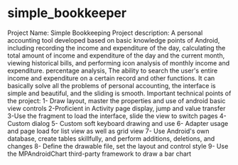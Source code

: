 # simple_bookkeeper
Project Name: Simple Bookkeeping
        Project description: A personal accounting tool developed based on basic knowledge points of Android, including recording the income and expenditure of the day, calculating the total amount of income and expenditure of the day and the current month, viewing historical bills, and performing icon analysis of monthly income and expenditure. percentage analysis,
The ability to search the user's entire income and expenditure on a certain record and other functions. It can basically solve all the problems of personal accounting, the interface is simple and beautiful, and the sliding is smooth.
        Important technical points of the project:
1- Draw layout, master the properties and use of android basic view controls
2-Proficient in Activity page display, jump and value transfer
3-Use the fragment to load the interface, slide the view to switch pages
4- Custom dialog
5- Custom soft keyboard drawing and use
6- Adapter usage and page load for list view as well as grid view
7- Use Android's own database, create tables skillfully, and perform additions, deletions, and changes
8- Define the drawable file, set the layout and control style
9- Use the MPAndroidChart third-party framework to draw a bar chart
